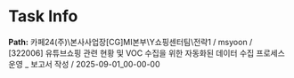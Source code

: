 # Task Info

**Path:** 카페24(주)\본사사업장\[CG]MI본부\Y쇼핑센터팀\전략1 / msyoon / [322006] 유튜브쇼핑 관련 현황 및 VOC 수집을 위한 자동화된 데이터 수집 프로세스 운영 _ 보고서 작성 / 2025-09-01_00-00-00

